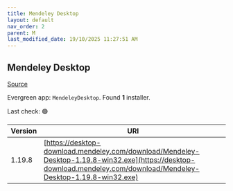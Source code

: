 ```yaml
---
title: Mendeley Desktop
layout: default
nav_order: 2
parent: M
last_modified_date: 19/10/2025 11:27:51 AM
---
```


## Mendeley Desktop

[Source](https://www.mendeley.com/)

Evergreen app: `MendeleyDesktop`. Found **1** installer.

Last check: 🟢

| Version | URI                                                                                                                                                                  |
| ------- | -------------------------------------------------------------------------------------------------------------------------------------------------------------------- |
| 1.19.8  | [https://desktop-download.mendeley.com/download/Mendeley-Desktop-1.19.8-win32.exe](https://desktop-download.mendeley.com/download/Mendeley-Desktop-1.19.8-win32.exe) |
